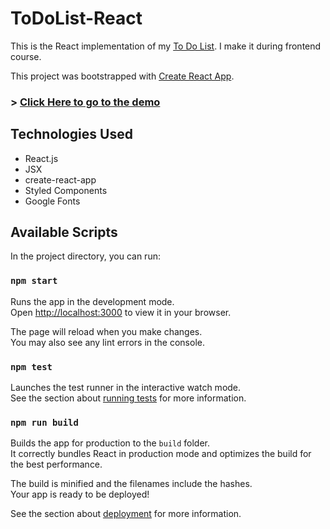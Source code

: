# ToDoList-React
This is the React implementation of my [To Do List](https://github.com/pecet3/toDoList).
I make it during frontend course.

This project was bootstrapped with [Create React App](https://github.com/facebook/create-react-app).

### > [Click Here to go to the demo](https://github.com/pecet3/toDoList-React) 

## Technologies Used
- React.js
- JSX
- create-react-app
- Styled Components
- Google Fonts

## Available Scripts

In the project directory, you can run:

### `npm start`

Runs the app in the development mode.\
Open [http://localhost:3000](http://localhost:3000) to view it in your browser.

The page will reload when you make changes.\
You may also see any lint errors in the console.

### `npm test`

Launches the test runner in the interactive watch mode.\
See the section about [running tests](https://facebook.github.io/create-react-app/docs/running-tests) for more information.

### `npm run build`

Builds the app for production to the `build` folder.\
It correctly bundles React in production mode and optimizes the build for the best performance.

The build is minified and the filenames include the hashes.\
Your app is ready to be deployed!

See the section about [deployment](https://facebook.github.io/create-react-app/docs/deployment) for more information.
